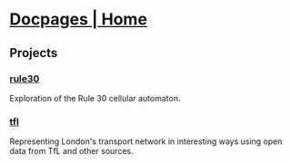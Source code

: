 # [Docpages | Home](https://docs.bayesiansaddles.com)

## Projects

### [rule30](https://docs.bayesiansaddles.com/rule30-research)
Exploration of the Rule 30 cellular automaton.

### [tfl](https://docs.bayesiansaddles.com/tfl-transform)
Representing London's transport network in interesting ways using open data from TfL and other sources.
